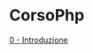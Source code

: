 # CorsoPhp

[0 - Introduzione](https://cdn.rawgit.com/makebit/CorsoPhp/master/slides/html/0_introduzione.html)